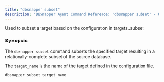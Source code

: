 ```yaml
---
title: "dbsnapper subset"
description: "DBSnapper Agent Command Reference: 'dbsnapper subset' - Used to subset a target based on the configuration in targets.<target>.subset"
---
```

Used to subset a target based on the configuration in targets.<target>.subset

### Synopsis


The `dbsnapper subset` command subsets the specified target resulting in a relationally-complete subset of the source database.
	
The `target_name` is the name of the target defined in the configuration file.
	


```
dbsnapper subset target_name
```

